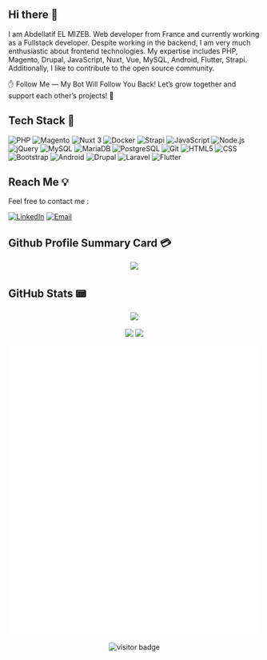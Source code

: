## Hi there 👋

I am Abdellatif EL MIZEB. Web developer from France and currently working as a Fullstack developer. Despite working in the backend, I am very much enthusiastic about frontend technologies. My expertise includes PHP, Magento, Drupal, JavaScript, Nuxt, Vue, MySQL, Android, Flutter, Strapi. Additionally, I like to contribute to the open source community.

✋ Follow Me — My Bot Will Follow You Back! Let’s grow together and support each other’s projects! 🚀

## Tech Stack 💫
![PHP](https://img.shields.io/badge/-PHP-%232c3e50?style=for-the-badge&logo=PHP)
![Magento](https://img.shields.io/badge/Magento-2.x-orange?logo=magento&style=for-the-badge)
![Nuxt 3](https://img.shields.io/badge/Nuxt-002E3B?style=for-the-badge&logo=nuxt&logoColor=white)
![Docker](https://img.shields.io/badge/Docker-2496ED?style=for-the-badge&logo=docker&logoColor=white)
![Strapi](https://img.shields.io/badge/Strapi-4.x-blueviolet?logo=strapi&style=for-the-badge)
![JavaScript](https://img.shields.io/badge/-JavaScript-%232c3e50?style=for-the-badge&logo=javascript)
![Node.js](https://img.shields.io/badge/-Node.js-%232c3e50?style=for-the-badge&logo=nodedotjs)
![jQuery](https://img.shields.io/badge/-jQuery-%232c3e50?style=for-the-badge&logo=jQuery)
![MySQL](https://img.shields.io/badge/-MySQL-%232c3e50?style=for-the-badge&logo=MySQL)
![MariaDB](https://img.shields.io/badge/-MariaDB-%232c3e50?style=for-the-badge&logo=mariadb)
![PostgreSQL](https://img.shields.io/badge/-PostgreSQL-%232c3e50?style=for-the-badge&logo=postgresql)
![Git](https://img.shields.io/badge/-Git-%232c3e50?style=for-the-badge&logo=git)
![HTML5](https://img.shields.io/badge/-HTML5-%232c3e50?style=for-the-badge&logo=HTML5)
![CSS](https://img.shields.io/badge/-CSS-%232c3e50?style=for-the-badge&logo=css3)
![Bootstrap](https://img.shields.io/badge/-Bootstrap-%232c3e50?style=for-the-badge&logo=Bootstrap)
![Android](https://img.shields.io/badge/Android-12-green?logo=android&style=for-the-badge)
![Drupal](https://img.shields.io/badge/-DRUPAL-%232c3e50?style=for-the-badge&logo=DRUPAL)
![Laravel](https://img.shields.io/badge/-Laravel-%232c3e50?style=for-the-badge&logo=laravel)
![Flutter](https://img.shields.io/badge/Flutter-3.x-blue?logo=flutter&style=for-the-badge)


## Reach Me 💡
Feel free to contact me :
<p>
  <a href="https://www.linkedin.com/in/abdellatifelmizeb/" target="_blank"><img alt="LinkedIn" src="https://img.shields.io/badge/linkedin-%230077B5.svg?&style=for-the-badge&logo=linkedin&logoColor=white"  height="30px"/></a>
  <!--<a href="https://stackoverflow.com/users/9264512/abdellatif-el" target="_blank"><img alt="Stackoverflow" src="https://img.shields.io/badge/-stackoverflow-%2323272A?style=for-the-badge&logo=Stackoverflow&logoColor=#EA7139"  height="30px"/></a>-->
  <a href="mailto:aelmizeb@gmail.com" target="_blank">
    <img alt="Email" src="https://img.shields.io/badge/email-%23D14836.svg?&style=for-the-badge&logo=gmail&logoColor=white" height="30px"/>
  </a>
</p>

## Github Profile Summary Card 💳

<p align="center">
  <img src="http://github-profile-summary-cards.vercel.app/api/cards/profile-details?username=aelmizeb&theme=apprentice"/>
</p>

## GitHub Stats 📟

<p align="center">
 <img width="45%" src="https://github-readme-stats.vercel.app/api?username=aelmizeb&show_icons=true&theme=apprentice" />
</p>

<p align="center">
 <img width="48%" src="http://github-profile-summary-cards.vercel.app/api/cards/productive-time?username=aelmizeb&theme=apprentice&utcOffset=8" />
 <img width="48%" src="http://github-profile-summary-cards.vercel.app/api/cards/repos-per-language?username=aelmizeb&theme=apprentice" />
</p>

<p align="center">
  <img src="./github-metrics.svg" alt="Metrics" />
</p>

<p align="center">
  <img src="https://visitor-badge.laobi.icu/badge?page_id=aelmizeb.aelmizeb" alt="visitor badge"/>
</p>

<!--
**aelmizeb/aelmizeb** is a ✨ _special_ ✨ repository because its `README.md` (this file) appears on your GitHub profile.

Here are some ideas to get you started:

- 🔭 I’m currently working on ...
- 🌱 I’m currently learning ...
- 👯 I’m looking to collaborate on ...
- 🤔 I’m looking for help with ...
- 💬 Ask me about ...
- 📫 How to reach me: ...
- 😄 Pronouns: ...
- ⚡ Fun fact: ...
-->
